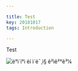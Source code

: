```yaml
---

title: Test
key: 20181017
tags: Introduction

---
```


Test



![ë°ì´í°ì ëí ì´ë¯¸ì§ ê²ìê²°ê³¼](http://www.ndsl.kr/wimages/editor/images/000002/20161122104138120_RKGUCSKP.png)

